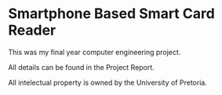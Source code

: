 # Smartphone Based Smart Card Reader

This was my final year computer engineering project.

All details can be found in the Project Report.

All intelectual property is owned by the University of Pretoria.
